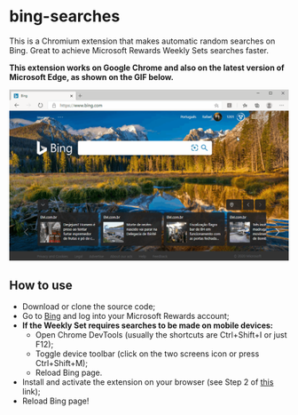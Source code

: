 # bing-searches

This is a Chromium extension that makes automatic random searches on Bing. Great to achieve Microsoft Rewards Weekly Sets searches faster.

**This extension works on Google Chrome and also on the latest version of Microsoft Edge, as shown on the GIF below.**

![](demo.gif)

## How to use

- Download or clone the source code;
- Go to [Bing](https://www.bing.com) and log into your Microsoft Rewards account;
- **If the Weekly Set requires searches to be made on mobile devices:**
  - Open Chrome DevTools (usually the shortcuts are Ctrl+Shift+I or just F12);
  - Toggle device toolbar (click on the two screens icon or press Ctrl+Shift+M);
  - Reload Bing page.
- Install and activate the extension on your browser (see Step 2 of [this](https://support.google.com/chrome/a/answer/2714278) link);
- Reload Bing page!
